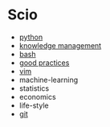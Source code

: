 # Scio

- [python](python)
- [knowledge management](knowledge-management)
- [bash](bash)
- [good practices](good-practices)
- [vim](vim)
- machine-learning
- statistics
- economics
- life-style
- [git](git)

